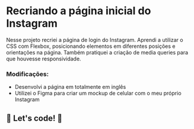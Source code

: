 # Recriando a página inicial do Instagram 

Nesse projeto recriei a página de login do Instagram. 
Aprendi a utilizar o CSS com Flexbox, posicionando elementos em diferentes posições e orientações na página. Também pratiquei a criação de media queries para que houvesse responsividade. 

### Modificações:

* Desenvolvi a página em totalmente em inglês
* Utilizei o Figma para criar um mockup de celular com o meu próprio Instagram


## 🚀 Let's code! 🚀
